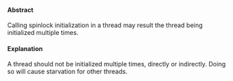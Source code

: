 #### Abstract
Calling spinlock initialization in a thread may result the thread being initialized multiple times.

#### Explanation
A thread should not be initialized multiple times, directly or indirectly. Doing so will cause starvation for other threads.